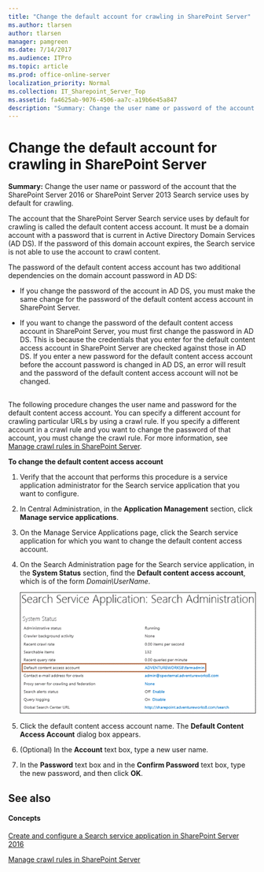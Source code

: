 ```yaml
---
title: "Change the default account for crawling in SharePoint Server"
ms.author: tlarsen
author: tlarsen
manager: pamgreen
ms.date: 7/14/2017
ms.audience: ITPro
ms.topic: article
ms.prod: office-online-server
localization_priority: Normal
ms.collection: IT_Sharepoint_Server_Top
ms.assetid: fa4625ab-9076-4506-aa7c-a19b6e45a847
description: "Summary: Change the user name or password of the account that the SharePoint Server 2016 or SharePoint Server 2013 Search service uses by default for crawling."
---
```


# Change the default account for crawling in SharePoint Server

 **Summary:** Change the user name or password of the account that the SharePoint Server 2016 or SharePoint Server 2013 Search service uses by default for crawling. 
  
The account that the SharePoint Server Search service uses by default for crawling is called the default content access account. It must be a domain account with a password that is current in Active Directory Domain Services (AD DS). If the password of this domain account expires, the Search service is not able to use the account to crawl content.
  
The password of the default content access account has two additional dependencies on the domain account password in AD DS:
  
- If you change the password of the account in AD DS, you must make the same change for the password of the default content access account in SharePoint Server.
    
- If you want to change the password of the default content access account in SharePoint Server, you must first change the password in AD DS. This is because the credentials that you enter for the default content access account in SharePoint Server are checked against those in AD DS. If you enter a new password for the default content access account before the account password is changed in AD DS, an error will result and the password of the default content access account will not be changed.
    
## 

The following procedure changes the user name and password for the default content access account. You can specify a different account for crawling particular URLs by using a crawl rule. If you specify a different account in a crawl rule and you want to change the password of that account, you must change the crawl rule. For more information, see [Manage crawl rules in SharePoint Server](manage-crawl-rules.md).
  
 **To change the default content access account**
  
1. Verify that the account that performs this procedure is a service application administrator for the Search service application that you want to configure.
    
2. In Central Administration, in the **Application Management** section, click **Manage service applications**.
    
3. On the Manage Service Applications page, click the Search service application for which you want to change the default content access account.
    
4. On the Search Administration page for the Search service application, in the **System Status** section, find the **Default content access account**, which is of the form  _Domain\UserName_.
    
     ![Screen shot of default content access account in the System Status section on the Search Administration page](../media/DefaultContentAccessAccount.gif)
  
5. Click the default content access account name. The **Default Content Access Account** dialog box appears. 
    
6. (Optional) In the **Account** text box, type a new user name. 
    
7. In the **Password** text box and in the **Confirm Password** text box, type the new password, and then click **OK**.
    
## See also

#### Concepts

[Create and configure a Search service application in SharePoint Server 2016](create-and-configure-a-search-service-application.md)
  
[Manage crawl rules in SharePoint Server](manage-crawl-rules.md)

